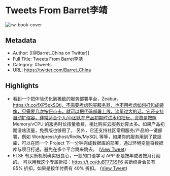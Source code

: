 # Tweets From Barret李靖

![rw-book-cover](https://pbs.twimg.com/profile_images/639253390522843136/c96rrAfr.jpg)

## Metadata
- Author: [[@Barret_China on Twitter]]
- Full Title: Tweets From Barret李靖
- Category: #tweets
- URL: https://twitter.com/Barret_China

## Highlights
- 看到一个把体验优化到极致的服务部署平台，Zeabur，https://t.co/fXP5pkSQtj，不需要考虑购买服务器，也不用考虑如何打包成镜像，只需要几次按钮点击，就可以把代码部署上线，流量过大的话，它还支持自动扩缩容，非常适合个人/小团队在产品初期时试水和把玩，资费是按照 Memory/vCPU 的服务时长按量收费，相比购买云服务划算太多。如果产品初期没啥流量，免费版也够用了。
  另外，它还支持社区常用服务/产品的一键部署，例如 Wordpress/ghost/Redis/MySQL 等等，如果你的服务用到了数据库，可以在同一个 Project 下一分钟完成数据库的部署，通过环境变量将数据库与项目打通，避免在多个平台跳来跳去。 ([View Tweet](https://twitter.com/Barret_China/status/1691713342401106267))
- ELSE 有买断机制确实很良心，一般的口语学习 APP 都是按年或者按月订阅的。
  可以用我这个专属折扣：https://t.co/duBT773SF6 买断终身会员有 85% 折扣，如果是按年付费有 40% 折扣。 ([View Tweet](https://twitter.com/Barret_China/status/1693829786354000089))
